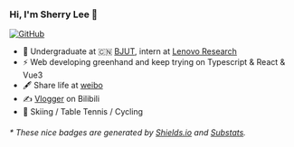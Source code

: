 ### Hi, I'm Sherry Lee 👋

[![GitHub](https://img.shields.io/badge/dynamic/json?color=ffff00&label=Followers&query=%24.data.totalSubs&url=https%3A%2F%2Fapi.spencerwoo.com%2Fsubstats%2F%3Fsource%3Dgithub%26queryKey%3Dgalaxyxxxxx)](https://github.com/galaxyxxxxx)

- 🍻 Undergraduate at 🇨🇳 [BJUT](https://www.bjut.edu.cn/), intern at [Lenovo Research](http://research.lenovo.com/webapp/view/index.html)
- ⚡ Web developing greenhand and keep trying on Typescript & React & Vue3
- 🖋 Share life at [weibo](https://weibo.com/u/6299466415)
- ✍️ [Vlogger](https://space.bilibili.com/268016490) on Bilibili
- 🏃 Skiing / Table Tennis / Cycling

<h6>* These nice badges are generated by <a href="https://shields.io/">Shields.io</a> and <a href="https://github.com/spencerwooo/Substats">Substats</a>.</h6>